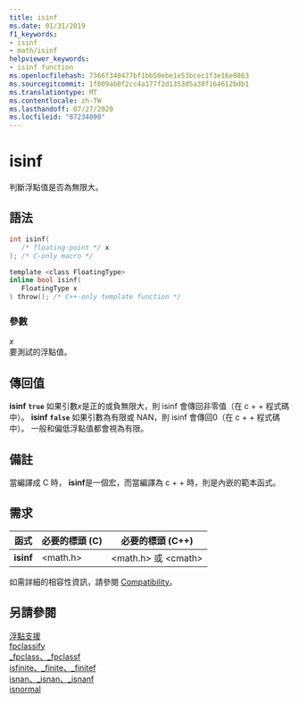 ```yaml
---
title: isinf
ms.date: 01/31/2019
f1_keywords:
- isinf
- math/isinf
helpviewer_keywords:
- isinf function
ms.openlocfilehash: 7366f340477bf1bb50ebe1e53bcec1f3e16e0863
ms.sourcegitcommit: 1f009ab0f2cc4a177f2d1353d5a38f164612bdb1
ms.translationtype: MT
ms.contentlocale: zh-TW
ms.lasthandoff: 07/27/2020
ms.locfileid: "87234090"
---
```

# <a name="isinf"></a>isinf

判斷浮點值是否為無限大。

## <a name="syntax"></a>語法

```C
int isinf(
   /* floating-point */ x
); /* C-only macro */

template <class FloatingType>
inline bool isinf(
   FloatingType x
) throw(); /* C++-only template function */
```

### <a name="parameters"></a>參數

*x*<br/>
要測試的浮點值。

## <a name="return-value"></a>傳回值

**isinf** **`true`** 如果引數*x*是正的或負無限大，則 isinf 會傳回非零值（在 c + + 程式碼中）。 **isinf** **`false`** 如果引數為有限或 NAN，則 isinf 會傳回0（在 c + + 程式碼中）。 一般和偏低浮點值都會視為有限。

## <a name="remarks"></a>備註

當編譯成 C 時， **isinf**是一個宏，而當編譯為 c + + 時，則是內嵌的範本函式。

## <a name="requirements"></a>需求

|函式|必要的標頭 (C)|必要的標頭 (C++)|
|--------------|---------------------------|-------------------------------|
|**isinf**|\<math.h>|\<math.h> 或 \<cmath>|

如需詳細的相容性資訊，請參閱 [Compatibility](../../c-runtime-library/compatibility.md)。

## <a name="see-also"></a>另請參閱

[浮點支援](../../c-runtime-library/floating-point-support.md)<br/>
[fpclassify](fpclassify.md)<br/>
[_fpclass、_fpclassf](fpclass-fpclassf.md)<br/>
[isfinite、_finite、_finitef](finite-finitef.md)<br/>
[isnan、_isnan、_isnanf](isnan-isnan-isnanf.md)<br/>
[isnormal](isnormal.md)<br/>
